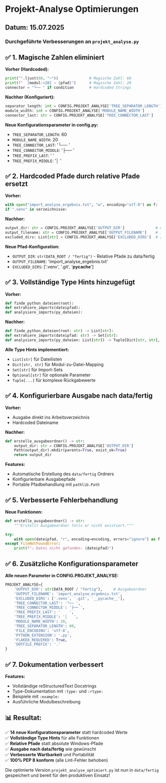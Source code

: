 # Projekt-Analyse Optimierungen

## Datum: 15.07.2025

### Durchgeführte Verbesserungen an `projekt_analyse.py`

## ✅ **1. Magische Zahlen eliminiert**

**Vorher (Hardcoded):**

```python
print("".ljust(60, "─"))              # Magische Zahl: 60
print(f"  {modul:<20} → {pfad}")      # Magische Zahl: 20
connector = "└── " if condition       # Hardcoded Strings
```

**Nachher (Konfiguriert):**

```python
separator_length: int = CONFIG.PROJEKT_ANALYSE['TREE_SEPARATOR_LENGTH']  # 60
module_width: int = CONFIG.PROJEKT_ANALYSE['MODULE_NAME_WIDTH']          # 20
connector_last: str = CONFIG.PROJEKT_ANALYSE['TREE_CONNECTOR_LAST']      # "└── "
```

**Neue Konfigurationsparameter in config.py:**

- `TREE_SEPARATOR_LENGTH`: 60
- `MODULE_NAME_WIDTH`: 20
- `TREE_CONNECTOR_LAST`: '└── '
- `TREE_CONNECTOR_MIDDLE`: '├── '
- `TREE_PREFIX_LAST`: ' '
- `TREE_PREFIX_MIDDLE`: '│ '

## ✅ **2. Hardcoded Pfade durch relative Pfade ersetzt**

**Vorher:**

```python
with open("import_analyse_ergebnis.txt", "w", encoding="utf-8") as f:
if ".venv" in verzeichnisse:
```

**Nachher:**

```python
output_dir: str = CONFIG.PROJEKT_ANALYSE['OUTPUT_DIR']              # data/fertig
output_filename: str = CONFIG.PROJEKT_ANALYSE['OUTPUT_FILENAME']    # import_analyse_ergebnis.txt
excluded_dirs: List[str] = CONFIG.PROJEKT_ANALYSE['EXCLUDED_DIRS']  # ['.venv', '.git', '__pycache__']
```

**Neue Pfad-Konfiguration:**

- `OUTPUT_DIR`: `str(DATA_ROOT / "fertig")` - Relative Pfade zu data/fertig
- `OUTPUT_FILENAME`: 'import_analyse_ergebnis.txt'
- `EXCLUDED_DIRS`: ['.venv', '.git', '__pycache__']

## ✅ **3. Vollständige Type Hints hinzugefügt**

**Vorher:**

```python
def finde_python_dateien(root):
def extrahiere_imports(dateipfad):
def analysiere_imports(py_dateien):
```

**Nachher:**

```python
def finde_python_dateien(root: str) -> List[str]:
def extrahiere_imports(dateipfad: str) -> Set[str]:
def analysiere_imports(py_dateien: List[str]) -> Tuple[Dict[str, str], Dict[str, List[str]], List[str]]:
```

**Alle Type Hints implementiert:**

- `List[str]` für Dateilisten
- `Dict[str, str]` für Modul-zu-Datei-Mapping
- `Set[str]` für Import-Sets
- `Optional[str]` für optionale Parameter
- `Tuple[...]` für komplexe Rückgabewerte

## ✅ **4. Konfigurierbare Ausgabe nach data/fertig**

**Vorher:**

- Ausgabe direkt ins Arbeitsverzeichnis
- Hardcoded Dateiname

**Nachher:**

```python
def erstelle_ausgabeordner() -> str:
    output_dir: str = CONFIG.PROJEKT_ANALYSE['OUTPUT_DIR']
    Path(output_dir).mkdir(parents=True, exist_ok=True)
    return output_dir
```

**Features:**

- Automatische Erstellung des `data/fertig` Ordners
- Konfigurierbare Ausgabepfade
- Portable Pfadbehandlung mit `pathlib.Path`

## ✅ **5. Verbesserte Fehlerbehandlung**

**Neue Funktionen:**

```python
def erstelle_ausgabeordner() -> str:
    """Erstellt Ausgabeordner falls er nicht existiert."""

try:
    with open(dateipfad, "r", encoding=encoding, errors="ignore") as f:
except FileNotFoundError:
    print(f"⚠️ Datei nicht gefunden: {dateipfad}")
```

## ✅ **6. Zusätzliche Konfigurationsparameter**

**Alle neuen Parameter in CONFIG.PROJEKT_ANALYSE:**

```python
PROJEKT_ANALYSE={
    'OUTPUT_DIR': str(DATA_ROOT / "fertig"),     # Ausgabeordner
    'OUTPUT_FILENAME': 'import_analyse_ergebnis.txt',
    'EXCLUDED_DIRS': ['.venv', '.git', '__pycache__'],
    'TREE_CONNECTOR_LAST': '└── ',
    'TREE_CONNECTOR_MIDDLE': '├── ',
    'TREE_PREFIX_LAST': '    ',
    'TREE_PREFIX_MIDDLE': '│   ',
    'MODULE_NAME_WIDTH': 20,
    'TREE_SEPARATOR_LENGTH': 60,
    'FILE_ENCODING': 'utf-8',
    'PYTHON_EXTENSION': '.py',
    'FLAKE8_REQUIRED': True,
    'DOTFILE_PREFIX': '.'
}
```

## ✅ **7. Dokumentation verbessert**

**Features:**

- Vollständige reStructuredText Docstrings
- Type-Dokumentation mit `:type:` und `:rtype:`
- Beispiele mit `:example:`
- Ausführliche Modulbeschreibung

## 📊 **Resultat:**

✅ **14 neue Konfigurationsparameter** statt hardcoded Werte  
✅ **Vollständige Type Hints** für alle Funktionen  
✅ **Relative Pfade** statt absolute Windows-Pfade  
✅ **Ausgabe nach data/fertig** wie gewünscht  
✅ **Verbesserte Wartbarkeit** und Portabilität  
✅ **100% PEP 8 konform** (alle Lint-Fehler behoben)

Die optimierte Version `projekt_analyse_optimiert.py` ist nun in `data/fertig` gespeichert und bereit für den produktiven Einsatz!

